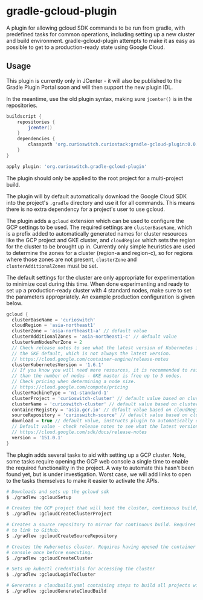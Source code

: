 # gradle-gcloud-plugin

A plugin for allowing gcloud SDK commands to be run from gradle, with predefined tasks for common 
operations, including setting up a new cluster and build environment. gradle-gcloud-plugin attempts
to make it as easy as possible to get to a production-ready state using Google Cloud.

## Usage

This plugin is currently only in JCenter - it will also be published to the Gradle Plugin Portal
soon and will then support the new plugin IDL.

In the meantime, use the old plugin syntax, making sure ```jcenter()``` is in the repositories.

```groovy
buildscript {
    repositories {
        jcenter()
    }
    dependencies {
        classpath 'org.curioswitch.curiostack:gradle-gcloud-plugin:0.0.1'
    }
}

apply plugin: 'org.curioswitch.gradle-gcloud-plugin'
```

The plugin should only be applied to the root project for a multi-project build.

The plugin will by default automatically download the Google Cloud SDK into the project's 
```.gradle``` directory and use it for all commands. This means there is no extra dependency for a
project's user to use gcloud.

The plugin adds a ```gcloud``` extension which can be used to configure the GCP settings to be used.
The required settings are ```clusterBaseName```, which is a prefix added to automatically generated
names for cluster resources like the GCP project and GKE cluster, and ```cloudRegion``` which sets
the region for the cluster to be brought up in. Currently only simple heuristics are used to
determine the zones for a cluster (region-a and region-c), so for regions where those zones are not
present, ```clusterZone``` and ```clusterAdditionalZones``` must be set.

The default settings for the cluster are only appropriate for experimentation to minimize cost
during this time. When done experimenting and ready to set up a production-ready cluster with 4
standard nodes, make sure to set the parameters appropriately. An example production configuration
is given below.

```groovy
gcloud {
  clusterBaseName = 'curioswitch'
  cloudRegion = 'asia-northeast1'
  clusterZone = 'asia-northeast1-a' // default value
  clusterAdditionalZones = 'asia-northeast1-c' // default value
  clusterNumNodesPerZone = 2
  // Check release notes to see what the latest version of Kubernetes is. By default, it will use
  // the GKE default, which is not always the latest version.
  // https://cloud.google.com/container-engine/release-notes
  clusterKubernetesVersion = '1.6.1'
  // If you know you will need more resources, it is recommended to raise the machine size rather
  // than the number of nodes - GKE master is free up to 5 nodes.
  // Check pricing when determining a node size.
  // https://cloud.google.com/compute/pricing
  clusterMachineType = 'n1-standard-1'
  clusterProject = 'curioswitch-cluster' // default value based on clusterBaseName
  clusterName = 'curioswitch-cluster' // default value based on clusterBaseName
  containerRegistry = 'asia.gcr.io' // default value based on cloudRegion
  sourceRepository = 'curioswitch-source' // default value based on clusterBaseName
  download = true // default value, instructs plugin to automatically download the gcloud SDK
  // Default value - check release notes to see what the latest version is and specify it here.
  // https://cloud.google.com/sdk/docs/release-notes
  version = '151.0.1'
}

```

The plugin adds several tasks to aid with setting up a GCP cluster. Note, some tasks require opening
the GCP web console a single time to enable the required functionality in the project. A way to
automate this hasn't been found yet, but is under investigation. Worst case, we will add links to
open to the tasks themselves to make it easier to activate the APIs.

```bash
# Downloads and sets up the gcloud sdk
$ ./gradlew :gcloudSetup

# Creates the GCP project that will host the cluster, continuous build, etc
$ ./gradlew :gcloudCreateClusterProject

# Creates a source repository to mirror for continuous build. Requires interaction in web console
# to link to Github.
$ ./gradlew :gcloudCreateSourceRepository

# Creates the Kubernetes cluster. Requires having opened the container engine section of the web
# console once before executing.
$ ./gradlew :gcloudCreateCluster

# Sets up kubectl credentials for accessing the cluster
$ ./gradlew :gcloudLoginToCluster

# Generates a cloudbuild.yaml containing steps to build all projects with [curio-server-plugin](https://github.com/curioswitch/curiostack/tree/master/tools/gradle-plugins/gradle-curio-server-plugin)
$ ./gradlew :gcloudGenerateCloudBuild
```
